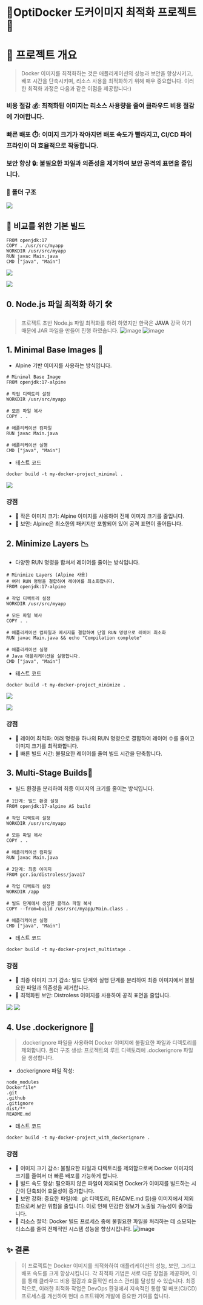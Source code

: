 # 🚀OptiDocker 도커이미지 최적화 프로젝트 🚀

# 🎯 프로젝트 개요
> Docker 이미지를 최적화하는 것은 애플리케이션의 성능과 보안을 향상시키고, 배포 시간을 단축시키며, 리소스 사용을 최적화하기 위해 매우 중요합니다. 이러한 최적화 과정은 다음과 같은 이점을 제공합니다:)
### 비용 절감 💰: 최적화된 이미지는 리소스 사용량을 줄여 클라우드 비용 절감에 기여합니다.
### 빠른 배포 ⏱️: 이미지 크기가 작아지면 배포 속도가 빨라지고, CI/CD 파이프라인이 더 효율적으로 작동합니다.
### 보안 향상 🔒: 불필요한 파일과 의존성을 제거하여 보안 공격의 표면을 줄입니다.


###  📁 폴더 구조
  
![](https://velog.velcdn.com/images/yuwankang/post/311b2697-48db-4d69-b0d4-afcd87f8e739/image.png)
## 🐳 비교를 위한 기본 빌드
```
FROM openjdk:17
COPY . /usr/src/myapp
WORKDIR /usr/src/myapp
RUN javac Main.java
CMD ["java", "Main"]
```
![](https://velog.velcdn.com/images/yuwankang/post/044a0aa0-2e5f-42dd-abcd-ef6b17a34520/image.png)

![](https://velog.velcdn.com/images/yuwankang/post/6b57037b-5e07-4a9c-b945-4b82d92f91e6/image.png)

## 0. Node.js 파일 최적화 하기 🛠️
> 프로젝트 초반 Node.js 파일 최적화를 하려 하였지만 한국은 **JAVA** 강국 이기 때문에 JAR 파일을 만들어 진행 하였습니다.
![image](https://github.com/user-attachments/assets/4b21b586-9985-47a2-b969-0652464e87d9)
![image](https://github.com/user-attachments/assets/98d3eece-9c85-4840-b014-7468a65d778a)

## 1. Minimal Base Images 🌱
- Alpine 기반 이미지를 사용하는 방식입니다.
```
# Minimal Base Image
FROM openjdk:17-alpine

# 작업 디렉토리 설정
WORKDIR /usr/src/myapp

# 모든 파일 복사
COPY . .

# 애플리케이션 컴파일
RUN javac Main.java

# 애플리케이션 실행
CMD ["java", "Main"]

```
- 테스트 코드
```
docker build -t my-docker-project_minimal .
```
![](https://velog.velcdn.com/images/yuwankang/post/b80715dd-9330-4e7d-8c8c-611267903f26/image.png)
### 강점
- 🔹 작은 이미지 크기: Alpine 이미지를 사용하여 전체 이미지 크기를 줄입니다.
- 🔹 보안: Alpine은 최소한의 패키지만 포함되어 있어 공격 표면이 줄어듭니다.


## 2. Minimize Layers 📉
- 다양한 RUN 명령을 합쳐서 레이어를 줄이는 방식입니다.
```
# Minimize Layers (Alpine 사용)
# 여러 RUN 명령을 결합하여 레이어를 최소화합니다.
FROM openjdk:17-alpine

# 작업 디렉토리 설정
WORKDIR /usr/src/myapp

# 모든 파일 복사
COPY . .

# 애플리케이션 컴파일과 메시지를 결합하여 단일 RUN 명령으로 레이어 최소화
RUN javac Main.java && echo "Compilation complete"

# 애플리케이션 실행
# Java 애플리케이션을 실행합니다.
CMD ["java", "Main"]
```
- 테스트 코드
```
docker build -t my-docker-project_minimize .
```
![](https://velog.velcdn.com/images/yuwankang/post/14637d14-8e14-444a-abac-6a507efa5a42/image.png)

![](https://velog.velcdn.com/images/yuwankang/post/0b0f2524-d994-4c68-b488-d1e8c1611a98/image.png)
### 강점
- 🔹 레이어 최적화: 여러 명령을 하나의 RUN 명령으로 결합하여 레이어 수를 줄이고 이미지 크기를 최적화합니다.
- 🔹 빠른 빌드 시간: 불필요한 레이어를 줄여 빌드 시간을 단축합니다.

## 3. Multi-Stage Builds🔄
- 빌드 환경을 분리하여 최종 이미지의 크기를 줄이는 방식입니다.

```
# 1단계: 빌드 환경 설정
FROM openjdk:17-alpine AS build

# 작업 디렉토리 설정
WORKDIR /usr/src/myapp

# 모든 파일 복사
COPY . .

# 애플리케이션 컴파일
RUN javac Main.java

# 2단계: 최종 이미지
FROM gcr.io/distroless/java17

# 작업 디렉토리 설정
WORKDIR /app

# 빌드 단계에서 생성한 클래스 파일 복사
COPY --from=build /usr/src/myapp/Main.class .

# 애플리케이션 실행
CMD ["java", "Main"]

```
- 테스트 코드
```
docker build -t my-docker-project_multistage .
```
### 강점
- 🔹 최종 이미지 크기 감소: 빌드 단계와 실행 단계를 분리하여 최종 이미지에서 불필요한 파일과 의존성을 제거합니다.
- 🔹 최적화된 보안: Distroless 이미지를 사용하여 공격 표면을 줄입니다.

![](https://velog.velcdn.com/images/yuwankang/post/658008c0-5b2f-44fe-b51f-a85c5afe7de5/image.png)
![](https://velog.velcdn.com/images/yuwankang/post/b1b613d1-7d04-40d6-9265-6046641f167b/image.png)


## 4. Use .dockerignore 📜
> .dockerignore 파일을 사용하여 Docker 이미지에 불필요한 파일과 디렉토리를 제외합니다.
> 폴더 구조 생성: 프로젝트의 루트 디렉토리에 .dockerignore 파일을 생성합니다.

- .dockerignore 파일 작성:
```
node_modules
Dockerfile*
.git
.github
.gitignore
dist/**
README.md
```
- 테스트 코드
```
docker build -t my-docker-project_with_dockerignore .
```
### 강점
- 🔹 이미지 크기 감소: 불필요한 파일과 디렉토리를 제외함으로써 Docker 이미지의 크기를 줄여서 더 빠른 배포를 가능하게 합니다.
- 🔹 빌드 속도 향상: 필요하지 않은 파일이 제외되면 Docker가 이미지를 빌드하는 시간이 단축되어 효율성이 증가합니다.
- 🔹 보안 강화: 중요한 파일(예: .git 디렉토리, README.md 등)을 이미지에서 제외함으로써 보안 위험을 줄입니다. 이로 인해 민감한 정보가 노출될 가능성이 줄어듭니다.
- 🔹 리소스 절약: Docker 빌드 프로세스 중에 불필요한 파일을 처리하는 데 소모되는 리소스를 줄여 전체적인 시스템 성능을 향상시킵니다.
![image](https://github.com/user-attachments/assets/253091bc-35b6-4ed2-918a-a3af4f11fd57)

## ✨ 결론
> 이 프로젝트는 Docker 이미지를 최적화하여 애플리케이션의 성능, 보안, 그리고 배포 속도를 크게 향상시킵니다. 각 최적화 기법은 서로 다른 장점을 제공하며, 이를 통해 클라우드 비용 절감과 효율적인 리소스 관리를 달성할 수 있습니다. 최종적으로, 이러한 최적화 작업은 DevOps 환경에서 지속적인 통합 및 배포(CI/CD) 프로세스를 개선하여 현대 소프트웨어 개발에 중요한 기여를 합니다.

